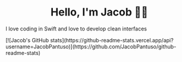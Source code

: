 <h1 align="center">Hello, I'm Jacob 👋🏼</h1>
<p>I love coding in Swift and love to develop clean interfaces</p>
[![Jacob's GitHub stats](https://github-readme-stats.vercel.app/api?username=JacobPantuso)](https://github.com/JacobPantuso/github-readme-stats)
<!---
JacobPantuso/JacobPantuso is a ✨ special ✨ repository because its `README.md` (this file) appears on your GitHub profile.
You can click the Preview link to take a look at your changes.
--->
